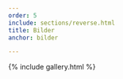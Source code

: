 ```yaml
---
order: 5
include: sections/reverse.html
title: Bilder
anchor: bilder

---
```

{% include gallery.html %}
